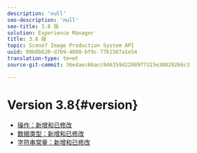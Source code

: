 ```yaml
---
description: 'null'
seo-description: 'null'
seo-title: 3.8 版
solution: Experience Manager
title: 3.8 版
topic: Scene7 Image Production System API
uuid: 00b8b620-d7b9-4080-bf9c-7761587a1e54
translation-type: tm+mt
source-git-commit: 36e4aec6bacc946359d22089f7315e38029266c3

---
```



# Version 3.8{#version}

* [操作：新增和已修改](r-3-8-operations.md)
* [数据类型：新增和已修改](r-3-8-types.md)
* [字符串常量：新增和已修改](r-3-8-string-constants.md)
